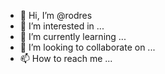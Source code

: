 - 👋 Hi, I’m @rodres
- 👀 I’m interested in ...
- 🌱 I’m currently learning ...
- 💞️ I’m looking to collaborate on ...
- 📫 How to reach me ...

<!---
rodres/rodres is a ✨ special ✨ repository because its `README.md` (this file) appears on your GitHub profile.
You can click the Preview link to take a look at your changes.
--->
